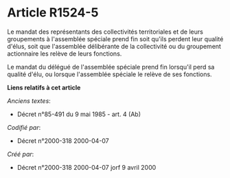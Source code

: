 # Article R1524-5

Le mandat des représentants des collectivités territoriales et de leurs groupements à l'assemblée spéciale prend fin soit
qu'ils perdent leur qualité d'élus, soit que l'assemblée délibérante de la collectivité ou du groupement actionnaire les
relève de leurs fonctions.

Le mandat du délégué de l'assemblée spéciale prend fin lorsqu'il perd sa qualité d'élu, ou lorsque l'assemblée spéciale le
relève de ses fonctions.

**Liens relatifs à cet article**

_Anciens textes_:

  - Décret n°85-491 du 9 mai 1985 - art. 4 (Ab)

_Codifié par_:

  - Décret n°2000-318 2000-04-07

_Créé par_:

  - Décret n°2000-318 2000-04-07 jorf 9 avril 2000
